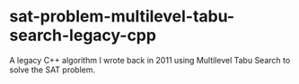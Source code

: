 sat-problem-multilevel-tabu-search-legacy-cpp
=============================================

A legacy C++ algorithm I wrote back in 2011 using Multilevel Tabu Search to solve the SAT problem.
